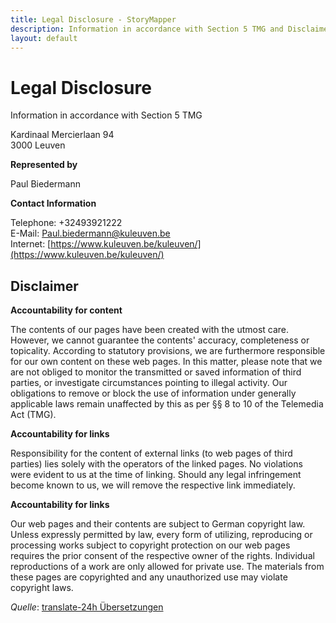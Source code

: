 ```yaml
---
title: Legal Disclosure - StoryMapper
description: Information in accordance with Section 5 TMG and Disclaimer.
layout: default
---
```

# Legal Disclosure

Information in accordance with Section 5 TMG

Kardinaal Mercierlaan 94<br>3000 Leuven

**Represented by**

Paul Biedermann

**Contact Information**

Telephone: +32493921222<br>
E-Mail: [Paul.biedermann@kuleuven.be](mailto:Paul.biedermann@kuleuven.be)<br>
Internet: [https://www.kuleuven.be/kuleuven/](https://www.kuleuven.be/kuleuven/)

## Disclaimer

**Accountability for content**

The contents of our pages have been created with the utmost care. However, we cannot guarantee the contents' accuracy, completeness or topicality. According to statutory provisions, we are furthermore responsible for our own content on these web pages. In this matter, please note that we are not obliged to monitor the transmitted or saved information of third parties, or investigate circumstances pointing to illegal activity. Our obligations to remove or block the use of information under generally applicable laws remain unaffected by this as per §§ 8 to 10 of the Telemedia Act (TMG).

**Accountability for links**

Responsibility for the content of external links (to web pages of third parties) lies solely with the operators of the linked pages. No violations were evident to us at the time of linking. Should any legal infringement become known to us, we will remove the respective link immediately.

**Accountability for links**

Our web pages and their contents are subject to German copyright law. Unless expressly permitted by law, every form of utilizing, reproducing or processing works subject to copyright protection on our web pages requires the prior consent of the respective owner of the rights. Individual reproductions of a work are only allowed for private use. The materials from these pages are copyrighted and any unauthorized use may violate copyright laws.

_Quelle_: [translate-24h Übersetzungen](http://www.translate-24h.de)
